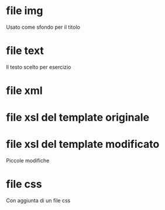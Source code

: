 # file img 
Usato come sfondo per il titolo

# file text 
Il testo scelto per esercizio 

# file xml 

# file xsl del template originale 

# file xsl del template modificato
Piccole modifiche

# file css
Con aggiunta di un file css
